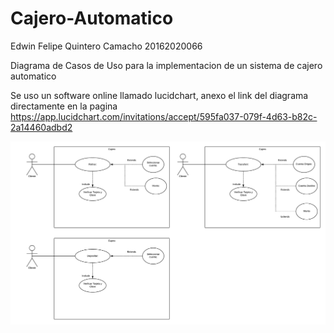 # Cajero-Automatico

Edwin Felipe Quintero Camacho 20162020066

Diagrama de Casos de Uso para la implementacion de un sistema de cajero automatico

Se uso un software online llamado lucidchart, anexo el link del diagrama directamente en la pagina
https://app.lucidchart.com/invitations/accept/595fa037-079f-4d63-b82c-2a14460adbd2

![Caso de uso](https://github.com/edwinQ2000/Cajero-Automatico/blob/master/Cajero%20Automatico%20vs2.png)
